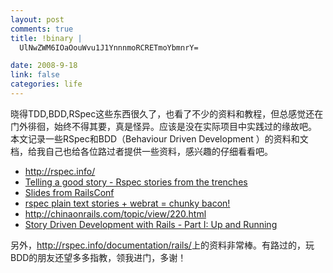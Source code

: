 ```yaml
--- 
layout: post
comments: true
title: !binary |
  UlNwZWM6IOaOouWvu1J1YnnnmoRCRETmoYbmnrY=

date: 2008-9-18
link: false
categories: life
---
```

晓得TDD,BDD,RSpec这些东西很久了，也看了不少的资料和教程，但总感觉还在门外徘徊，始终不得其要，真是怪异。应该是没在实际项目中实践过的缘故吧。
本文记录一些RSpec和BDD（Behaviour Driven Development ）的资料和文档，给我自己也给各位路过者提供一些资料，感兴趣的仔细看看吧。
<ul>
	<li><a href="http://rspec.info/">http://rspec.info/</a></li>
	<li><a href="http://www.joesniff.co.uk/ruby/telling-a-good-story-rspec-stories-from-the-trenches.html">Telling a good story - Rspec stories from the trenches</a></li>
	<li><a href="http://blog.davidchelimsky.net/2008/6/16/slides-from-railsconf">Slides from RailsConf</a></li>
	<li><a href="http://www.benmabey.com/2008/02/04/rspec-plain-text-stories-webrat-chunky-bacon/">rspec plain text stories + webrat = chunky bacon!</a></li>
	<li><a href="http://chinaonrails.com/topic/view/220.html">http://chinaonrails.com/topic/view/220.html</a></li>
	<li><a href="http://paulbarry.com/articles/2008/09/16/story-driven-development-with-rails-part-i-up-and-running">Story Driven Development with Rails - Part I: Up and Running</a></li>
</ul>
另外，<a href="http://rspec.info/documentation/rails/">http://rspec.info/documentation/rails/</a>上的资料非常棒。有路过的，玩BDD的朋友还望多多指教，领我进门，多谢！
